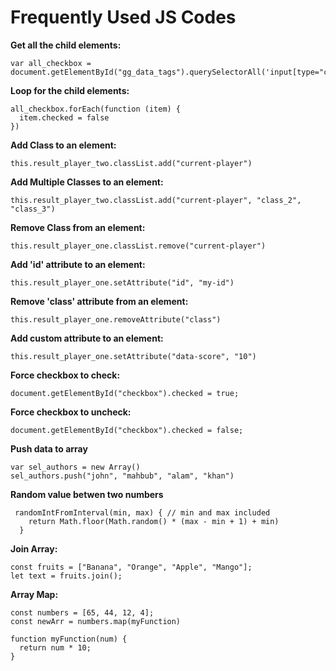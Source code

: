 # Frequently Used JS Codes

<b>Get all the child elements:</b>
<pre><code>var all_checkbox = document.getElementById("gg_data_tags").querySelectorAll('input[type="checkbox"]')
</pre></code>

<b>Loop for the child elements:</b>
<pre><code>all_checkbox.forEach(function (item) {
  item.checked = false
})
</pre></code>


<b>Add Class to an element:</b>
<pre><code>this.result_player_two.classList.add("current-player")</pre></code>

<b>Add Multiple Classes to an element:</b>
<pre><code>this.result_player_two.classList.add("current-player", "class_2", "class_3")</pre></code>

<b>Remove Class from an element:</b>
<pre><code>this.result_player_one.classList.remove("current-player")</pre></code>

<b>Add 'id' attribute to an element:</b>
<pre><code>this.result_player_one.setAttribute("id", "my-id")</pre></code>

<b>Remove 'class' attribute from an element:</b>
<pre><code>this.result_player_one.removeAttribute("class")</pre></code>

<b>Add custom attribute to an element:</b>
<pre><code>this.result_player_one.setAttribute("data-score", "10")</pre></code>

<b>Force checkbox to check:</b>
<pre><code>document.getElementById("checkbox").checked = true;</pre></code>

<b>Force checkbox to uncheck:</b>
<pre><code>document.getElementById("checkbox").checked = false;</pre></code>

<b>Push data to array </b>

<pre><code>var sel_authors = new Array()
sel_authors.push("john", "mahbub", "alam", "khan")</pre></code>


<b>Random value betwen two numbers</b>
<pre><code> randomIntFromInterval(min, max) { // min and max included 
    return Math.floor(Math.random() * (max - min + 1) + min)
  }
</pre></code>

<b>Join Array:</b>

<pre><code>const fruits = ["Banana", "Orange", "Apple", "Mango"];
let text = fruits.join(); 
</pre></code>

<b>Array Map:</b>

<pre><code>const numbers = [65, 44, 12, 4];
const newArr = numbers.map(myFunction)

function myFunction(num) {
  return num * 10;
}
</pre></code>
